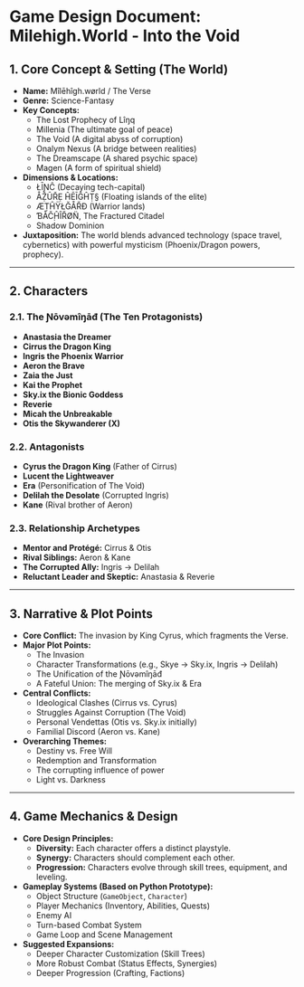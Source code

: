 # Game Design Document: Milehigh.World - Into the Void

## 1. Core Concept & Setting (The World)

* **Name:** Mîlēhîgh.wørld / The Verse
* **Genre:** Science-Fantasy
* **Key Concepts:**
    * The Lost Prophecy of Lîŋq
    * Millenia (The ultimate goal of peace)
    * The Void (A digital abyss of corruption)
    * Onalym Nexus (A bridge between realities)
    * The Dreamscape (A shared psychic space)
    * Magen (A form of spiritual shield)
* **Dimensions & Locations:**
    * ŁĪƝĈ (Decaying tech-capital)
    * ÅẒ̌ŪŘẸ ĤĒĪĜĤṬ§ (Floating islands of the elite)
    * ÆṬĤŸŁĞÅŘÐ (Warrior lands)
    * ƁÅČ̣ĤÎŘØN̈, The Fractured Citadel
    * Shadow Dominion
* **Juxtaposition:** The world blends advanced technology (space travel, cybernetics) with powerful mysticism (Phoenix/Dragon powers, prophecy).

---

## 2. Characters

### 2.1. The Ɲōvəmîŋāđ (The Ten Protagonists)
* **Anastasia the Dreamer**
* **Cirrus the Dragon King**
* **Ingris the Phoenix Warrior**
* **Aeron the Brave**
* **Zaia the Just**
* **Kai the Prophet**
* **Sky.ix the Bionic Goddess**
* **Reverie**
* **Micah the Unbreakable**
* **Otis the Skywanderer (X)**

### 2.2. Antagonists
* **Cyrus the Dragon King** (Father of Cirrus)
* **Lucent the Lightweaver**
* **Era** (Personification of The Void)
* **Delilah the Desolate** (Corrupted Ingris)
* **Kane** (Rival brother of Aeron)

### 2.3. Relationship Archetypes
* **Mentor and Protégé:** Cirrus & Otis
* **Rival Siblings:** Aeron & Kane
* **The Corrupted Ally:** Ingris -> Delilah
* **Reluctant Leader and Skeptic:** Anastasia & Reverie

---

## 3. Narrative & Plot Points

* **Core Conflict:** The invasion by King Cyrus, which fragments the Verse.
* **Major Plot Points:**
    * The Invasion
    * Character Transformations (e.g., Skye -> Sky.ix, Ingris -> Delilah)
    * The Unification of the Ɲōvəmîŋāđ
    * A Fateful Union: The merging of Sky.ix & Era
* **Central Conflicts:**
    * Ideological Clashes (Cirrus vs. Cyrus)
    * Struggles Against Corruption (The Void)
    * Personal Vendettas (Otis vs. Sky.ix initially)
    * Familial Discord (Aeron vs. Kane)
* **Overarching Themes:**
    * Destiny vs. Free Will
    * Redemption and Transformation
    * The corrupting influence of power
    * Light vs. Darkness

---

## 4. Game Mechanics & Design

* **Core Design Principles:**
    * **Diversity:** Each character offers a distinct playstyle.
    * **Synergy:** Characters should complement each other.
    * **Progression:** Characters evolve through skill trees, equipment, and leveling.
* **Gameplay Systems (Based on Python Prototype):**
    * Object Structure (`GameObject`, `Character`)
    * Player Mechanics (Inventory, Abilities, Quests)
    * Enemy AI
    * Turn-based Combat System
    * Game Loop and Scene Management
* **Suggested Expansions:**
    * Deeper Character Customization (Skill Trees)
    * More Robust Combat (Status Effects, Synergies)
    * Deeper Progression (Crafting, Factions)